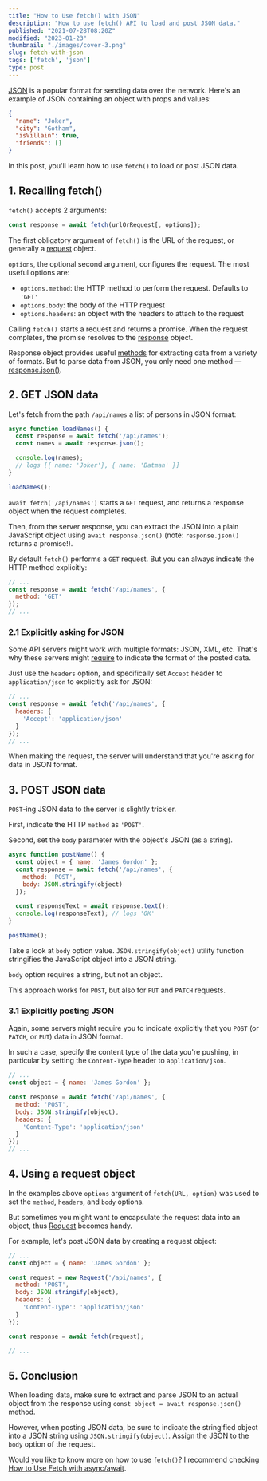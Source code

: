 ```yaml
---
title: "How to Use fetch() with JSON"
description: "How to use fetch() API to load and post JSON data."
published: "2021-07-28T08:20Z"
modified: "2023-01-23"
thumbnail: "./images/cover-3.png"
slug: fetch-with-json
tags: ['fetch', 'json']
type: post
---
```


[JSON](https://developer.mozilla.org/en-US/docs/Learn/JavaScript/Objects/JSON) is a popular format for sending data over the network. Here's an example of JSON containing an object with props and values:

```json
{
  "name": "Joker",
  "city": "Gotham",
  "isVillain": true,
  "friends": []
}
```

In this post, you'll learn how to use `fetch()` to load or post JSON data.  

<Affiliate type="traversyJavaScript" />

## 1. Recalling fetch()

`fetch()` accepts 2 arguments:  

```javascript
const response = await fetch(urlOrRequest[, options]);
```

The first obligatory argument of `fetch()` is the URL of the request, or generally a [request](https://developer.mozilla.org/en-US/docs/Web/API/Request) object.    

`options`, the optional second argument, configures the request. The most useful options are:

* `options.method`: the HTTP method to perform the request. Defaults to `'GET'`
* `options.body`: the body of the HTTP request
* `options.headers`: an object with the headers to attach to the request

Calling `fetch()` starts a request and returns a promise. When the request completes, the promise resolves to the [response](https://developer.mozilla.org/en-US/docs/Web/API/Response) object.  

Response object provides useful [methods](https://developer.mozilla.org/en-US/docs/Web/API/Response#methods) for extracting data from a variety of formats. But to parse data from JSON, you only need one method &mdash; [response.json()](https://developer.mozilla.org/en-US/docs/Web/API/Response/json).  

## 2. GET JSON data

Let's fetch from the path `/api/names` a list of persons in JSON format:

```javascript
async function loadNames() {
  const response = await fetch('/api/names');
  const names = await response.json();

  console.log(names); 
  // logs [{ name: 'Joker'}, { name: 'Batman' }]
}

loadNames();
```

`await fetch('/api/names')` starts a `GET` request, and returns a response object when the request completes.  

Then, from the server response, you can extract the JSON into a plain JavaScript object using `await response.json()` (note: `response.json()` returns a promise!).

By default `fetch()` performs a `GET` request. But you can always indicate the HTTP method explicitly:

```javascript mark=3
// ...
const response = await fetch('/api/names', {
  method: 'GET'
});
// ...
```

### 2.1 Explicitly asking for JSON

Some API servers might work with multiple formats: JSON, XML, etc. That's why these servers might [require](https://stackoverflow.com/questions/43209924/rest-api-use-the-accept-application-json-http-header) to indicate the format of the posted data.  

Just use the `headers` option, and specifically set `Accept` header to `application/json` to explicitly ask for JSON:

```javascript mark=3:5
// ...
const response = await fetch('/api/names', {
  headers: {
    'Accept': 'application/json'
  }
});
// ...
```

When making the request, the server will understand that you're asking for data in JSON format.  

## 3. POST JSON data

`POST`-ing JSON data to the server is slightly trickier.  

First, indicate the HTTP `method` as `'POST'`. 

Second, set the `body` parameter with the object's JSON (as a string).

```javascript mark=4:5
async function postName() {
  const object = { name: 'James Gordon' };
  const response = await fetch('/api/names', {
    method: 'POST',
    body: JSON.stringify(object)
  });

  const responseText = await response.text();
  console.log(responseText); // logs 'OK'
}

postName();
```

Take a look at `body` option value. `JSON.stringify(object)` utility function stringifies the JavaScript object into a JSON string.  

`body` option requires a string, but not an object.  

This approach works for `POST`, but also for `PUT` and `PATCH` requests.  

### 3.1 Explicitly posting JSON

Again, some servers might require you to indicate explicitly that you `POST` (or `PATCH`, or `PUT`) data in JSON format.  

In such a case, specify the content type of the data you're pushing, in particular by setting the `Content-Type` header to `application/json`.  

```javascript mark=6:8
// ...
const object = { name: 'James Gordon' };

const response = await fetch('/api/names', {
  method: 'POST',
  body: JSON.stringify(object),
  headers: {
    'Content-Type': 'application/json'
  }
});
// ...
```

## 4. Using a request object

In the examples above `options` argument of `fetch(URL, option)` was used to set the `method`, `headers`, and `body` options.  

But sometimes you might want to encapsulate the request data into an object, thus [Request](https://developer.mozilla.org/en-US/docs/Web/API/Request/Request) becomes handy.  

For example, let's post JSON data by creating a request object:

```javascript mark=4
// ...
const object = { name: 'James Gordon' };

const request = new Request('/api/names', {
  method: 'POST',
  body: JSON.stringify(object),
  headers: {
    'Content-Type': 'application/json'
  }
});

const response = await fetch(request);

// ...
```

## 5. Conclusion

When loading data, make sure to extract and parse JSON to an actual object from the response using `const object = await response.json()` method.  

However, when posting JSON data, be sure to indicate the stringified object into a JSON string using `JSON.stringify(object)`. Assign the JSON to the `body` option of the request.  

Would you like to know more on how to use `fetch()`? I recommend checking [How to Use Fetch with async/await](/javascript-fetch-async-await/).
